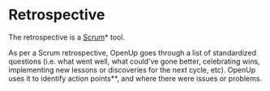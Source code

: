 # Retrospective

The retrospective is a [Scrum](../project-planning/agile-and-scrum.md#scrum)\* tool. 

As per a Scrum retrospective, OpenUp goes through a list of standardized questions \(i.e. what went well, what could’ve gone better, celebrating wins, implementing new lessons or discoveries for the next cycle, etc\). OpenUp uses it to identify action points\*\*, and where there were issues or problems.   
  


